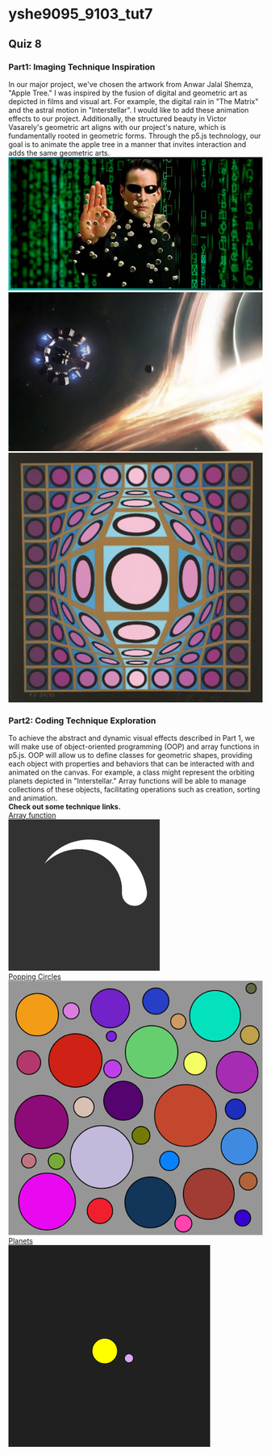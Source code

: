 # yshe9095_9103_tut7
## Quiz 8 
### Part1: Imaging Technique Inspiration
In our major project, we've chosen the artwork from Anwar Jalal Shemza, "Apple Tree." I was inspired by the fusion of digital and geometric art as depicted in films and visual art. For example, the  digital rain in "The Matrix" and the astral motion in "Interstellar". I would like to add these animation effects to our project. Additionally, the structured beauty in Victor Vasarely's geometric art aligns with our project's nature, which is fundamentally rooted in geometric forms. Through the p5.js technology, our goal is to animate the apple tree in a manner that invites interaction and adds the same geometric arts.
![Inspiration from The Matrix](assets/The_Matrix.jpeg)
![Inspiration from Interstellar](assets/Interstellar.png)
![Inspiration from Victor Vasarely](assets/Victor_Vasarely.png)
### Part2: Coding Technique Exploration
To achieve the abstract and dynamic visual effects described in Part 1, we will make use of object-oriented programming (OOP) and array functions in p5.js. OOP will allow us to define classes for geometric shapes, providing each object with properties and behaviors that can be interacted with and animated on the canvas. For example, a class might represent the orbiting planets depicted in "Interstellar." Array functions will be able to manage collections of these objects, facilitating operations such as creation, sorting and animation.  
**Check out some technique links.**  
[Array function](https://happycoding.io/tutorials/p5js/array-functions)  
![arraylists.gif](assets/arraylists.gif)  
[Popping Circles](https://happycoding.io/tutorials/p5js/creating-classes/popping-circles)  
![popping circles](assets/popping_circles.png)  
[Planets](https://happycoding.io/tutorials/p5js/creating-classes/planets)  
![planets](assets/planets.gif)  
